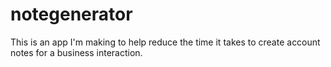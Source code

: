 # notegenerator

This is an app I'm making to help reduce the time it takes to create account notes for a business interaction.
